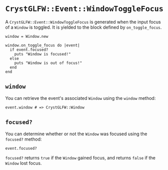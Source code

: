 # `CrystGLFW::Event::WindowToggleFocus`

A `CrystGLFW::Event::WindowToggleFocus` is generated when the input focus of a `Window` is toggled. It is yielded to the block defined by `on_toggle_focus`.

```crystal
window = Window.new

window.on_toggle_focus do |event|
  if event.focused?
    puts "Window is focused!"
  else
    puts "Window is out of focus!"
  end
end
```

## `window`

You can retrieve the event's associated `Window` using the `window` method:

```crystal
event.window # => CrystGLFW::Window
```

## `focused?`

You can determine whether or not the `Window` was focused using the `focused?` method:

```crystal
event.focused?
```

`focused?` returns `true` if the `Window` gained focus, and returns `false` if the `Window` lost focus.